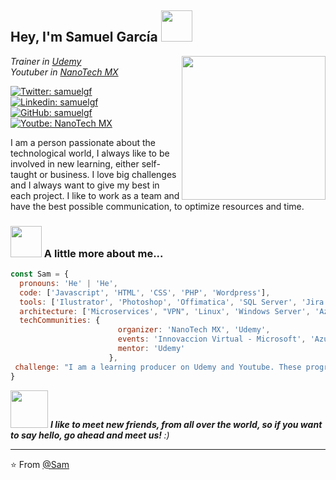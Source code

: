 <h2> Hey, I'm Samuel García <img src="https://media.giphy.com/media/mGcNjsfWAjY5AEZNw6/giphy.gif" width="50"></h2>
<img align='right' src="https://media0.giphy.com/media/u2pmTWUi0MXjyrMaVj/giphy.gif?cid=ecf05e47u300hc4zr62bcyjnpoahxawubqfkcyruv6cwsnnl&rid=giphy.gif&ct=g" width="230">
<p><em>Trainer in  <a href="https://www.udemy.com/user/nano-engineer/?src=sac&kw=samuel+garcia">Udemy</a></br>Youtuber in <a href="https://www.youtube.com/channel/UC5pitxD6Bg0d1orXhMlCJow">NanoTech MX</a>
</em></p>

[![Twitter: samuelgf](https://img.shields.io/twitter/follow/samuelgf?style=social)](https://twitter.com/samuelgf)
[![Linkedin: samuelgf](https://img.shields.io/badge/-samuelgf-blue?style=flat-square&logo=Linkedin&logoColor=white&link=https://www.linkedin.com/in/samuelgf/)](https://www.linkedin.com/in/samuelgf)
[![GitHub: samuelgf](https://img.shields.io/github/followers/thaiane?label=follow&style=social)](https://github.com/SamuelGarciaFranco)
[![Youtbe: NanoTech MX](https://img.shields.io/youtube/channel/subscribers/UC5pitxD6Bg0d1orXhMlCJow?style=social)](https://www.youtube.com/channel/UC5pitxD6Bg0d1orXhMlCJow)

<p>
I am a person passionate about the technological world, I always like to be involved in new learning, either self-taught or business. I love big challenges and I always want to give my best in each project. I like to work as a team and have the best possible communication, to optimize resources and time. 
</p>

### <img src="https://media0.giphy.com/media/Ho8klqe5oPLa8g6BNe/giphy.gif?cid=ecf05e477o37jjfvmpzuggb1cg5678b30nn8wgc73xxscf2z&rid=giphy.gif&ct=g" width="50"> A little more about me...  

```javascript
const Sam = {
  pronouns: 'He' | 'He',
  code: ['Javascript', 'HTML', 'CSS', 'PHP', 'Wordpress'],
  tools: ['Ilustrator', 'Photoshop', 'Offimatica', 'SQL Server', 'Jira', 'Git', 'VSCode' ],
  architecture: ['Microservices', "VPN", 'Linux', 'Windows Server', 'Azure', 'AWS'],
  techCommunities: {
                        organizer: 'NanoTech MX', 'Udemy',
                        events: 'Innovaccion Virtual - Microsoft', 'Azure Capital',
                        mentor: 'Udemy'
                      },
 challenge: "I am a learning producer on Udemy and Youtube. These programs have around 2018 students and 17k subscribers on youtube. "
}
```

<img src="https://media.giphy.com/media/LnQjpWaON8nhr21vNW/giphy.gif" width="60"> <em><b>I like to meet new friends, from all over the world, so if you want to say hello, go ahead and meet us! </b> :)</em>

---

⭐️ From [@Sam](https://github.com/SamuelGarciaFranco)



